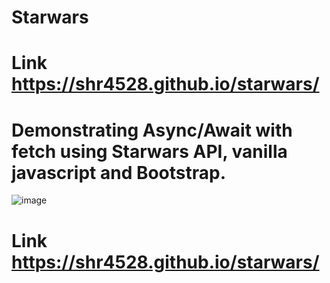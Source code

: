 # Starwars

# Link https://shr4528.github.io/starwars/

# Demonstrating Async/Await with fetch using Starwars API, vanilla javascript and Bootstrap. 

![image](https://user-images.githubusercontent.com/107538948/202142680-475343df-7441-4efa-8103-016bce6db7cd.png
)

# Link https://shr4528.github.io/starwars/
